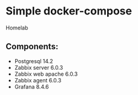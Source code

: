 # Simple docker-compose

Homelab

## Components:

- Postgresql 14.2
- Zabbix server 6.0.3
- Zabbix web apache 6.0.3
- Zabbix agent 6.0.3
- Grafana 8.4.6
